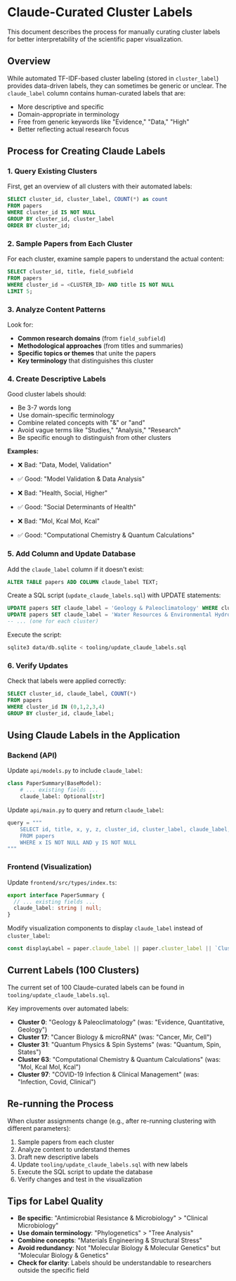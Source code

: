 # Claude-Curated Cluster Labels

This document describes the process for manually curating cluster labels for better interpretability of the scientific paper visualization.

## Overview

While automated TF-IDF-based cluster labeling (stored in `cluster_label`) provides data-driven labels, they can sometimes be generic or unclear. The `claude_label` column contains human-curated labels that are:

- More descriptive and specific
- Domain-appropriate in terminology
- Free from generic keywords like "Evidence," "Data," "High"
- Better reflecting actual research focus

## Process for Creating Claude Labels

### 1. Query Existing Clusters

First, get an overview of all clusters with their automated labels:

```sql
SELECT cluster_id, cluster_label, COUNT(*) as count
FROM papers
WHERE cluster_id IS NOT NULL
GROUP BY cluster_id, cluster_label
ORDER BY cluster_id;
```

### 2. Sample Papers from Each Cluster

For each cluster, examine sample papers to understand the actual content:

```sql
SELECT cluster_id, title, field_subfield
FROM papers
WHERE cluster_id = <CLUSTER_ID> AND title IS NOT NULL
LIMIT 5;
```

### 3. Analyze Content Patterns

Look for:

- **Common research domains** (from `field_subfield`)
- **Methodological approaches** (from titles and summaries)
- **Specific topics or themes** that unite the papers
- **Key terminology** that distinguishes this cluster

### 4. Create Descriptive Labels

Good cluster labels should:

- Be 3-7 words long
- Use domain-specific terminology
- Combine related concepts with "&" or "and"
- Avoid vague terms like "Studies," "Analysis," "Research"
- Be specific enough to distinguish from other clusters

**Examples:**

- ❌ Bad: "Data, Model, Validation"
- ✅ Good: "Model Validation & Data Analysis"

- ❌ Bad: "Health, Social, Higher"
- ✅ Good: "Social Determinants of Health"

- ❌ Bad: "Mol, Kcal Mol, Kcal"
- ✅ Good: "Computational Chemistry & Quantum Calculations"

### 5. Add Column and Update Database

Add the `claude_label` column if it doesn't exist:

```sql
ALTER TABLE papers ADD COLUMN claude_label TEXT;
```

Create a SQL script (`update_claude_labels.sql`) with UPDATE statements:

```sql
UPDATE papers SET claude_label = 'Geology & Paleoclimatology' WHERE cluster_id = 0;
UPDATE papers SET claude_label = 'Water Resources & Environmental Hydrology' WHERE cluster_id = 1;
-- ... (one for each cluster)
```

Execute the script:

```bash
sqlite3 data/db.sqlite < tooling/update_claude_labels.sql
```

### 6. Verify Updates

Check that labels were applied correctly:

```sql
SELECT cluster_id, claude_label, COUNT(*)
FROM papers
WHERE cluster_id IN (0,1,2,3,4)
GROUP BY cluster_id, claude_label;
```

## Using Claude Labels in the Application

### Backend (API)

Update `api/models.py` to include `claude_label`:

```python
class PaperSummary(BaseModel):
    # ... existing fields ...
    claude_label: Optional[str]
```

Update `api/main.py` to query and return `claude_label`:

```python
query = """
    SELECT id, title, x, y, z, cluster_id, cluster_label, claude_label, ...
    FROM papers
    WHERE x IS NOT NULL AND y IS NOT NULL
"""
```

### Frontend (Visualization)

Update `frontend/src/types/index.ts`:

```typescript
export interface PaperSummary {
  // ... existing fields ...
  claude_label: string | null;
}
```

Modify visualization components to display `claude_label` instead of `cluster_label`:

```typescript
const displayLabel = paper.claude_label || paper.cluster_label || `Cluster ${paper.cluster_id}`;
```

## Current Labels (100 Clusters)

The current set of 100 Claude-curated labels can be found in `tooling/update_claude_labels.sql`.

Key improvements over automated labels:

- **Cluster 0**: "Geology & Paleoclimatology" (was: "Evidence, Quantitative, Geology")
- **Cluster 17**: "Cancer Biology & microRNA" (was: "Cancer, Mir, Cell")
- **Cluster 31**: "Quantum Physics & Spin Systems" (was: "Quantum, Spin, States")
- **Cluster 63**: "Computational Chemistry & Quantum Calculations" (was: "Mol, Kcal Mol, Kcal")
- **Cluster 97**: "COVID-19 Infection & Clinical Management" (was: "Infection, Covid, Clinical")

## Re-running the Process

When cluster assignments change (e.g., after re-running clustering with different parameters):

1. Sample papers from each cluster
2. Analyze content to understand themes
3. Draft new descriptive labels
4. Update `tooling/update_claude_labels.sql` with new labels
5. Execute the SQL script to update the database
6. Verify changes and test in the visualization

## Tips for Label Quality

- **Be specific**: "Antimicrobial Resistance & Microbiology" > "Clinical Microbiology"
- **Use domain terminology**: "Phylogenetics" > "Tree Analysis"
- **Combine concepts**: "Materials Engineering & Structural Stress"
- **Avoid redundancy**: Not "Molecular Biology & Molecular Genetics" but "Molecular Biology & Genetics"
- **Check for clarity**: Labels should be understandable to researchers outside the specific field
